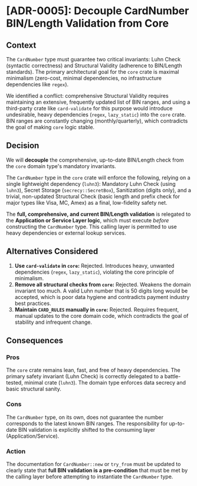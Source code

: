 # [ADR-0005]: Decouple CardNumber BIN/Length Validation from Core

## Context

The `CardNumber` type must guarantee two critical invariants: Luhn Check (syntactic correctness) and Structural Validity (adherence to BIN/Length standards). The primary architectural goal for the `core` crate is maximal minimalism (zero-cost, minimal dependencies, no infrastructure dependencies like `regex`).

We identified a conflict: comprehensive Structural Validity requires maintaining an extensive, frequently updated list of BIN ranges, and using a third-party crate like `card-validate` for this purpose would introduce undesirable, heavy dependencies (`regex`, `lazy_static`) into the `core` crate. BIN ranges are constantly changing (monthly/quarterly), which contradicts the goal of making `core` logic stable.

## Decision

We will **decouple** the comprehensive, up-to-date BIN/Length check from the `core` domain type's mandatory invariants.

The `CardNumber` type in the `core` crate will enforce the following, relying on a single lightweight dependency (`luhn3`): Mandatory Luhn Check (using `luhn3`), Secret Storage (`secrecy::SecretBox`), Sanitization (digits only), and a trivial, non-updated Structural Check (basic length and prefix check for major types like Visa, MC, Amex) as a final, low-fidelity safety net.

The **full, comprehensive, and current BIN/Length validation** is relegated to the **Application or Service Layer logic**, which must execute *before* constructing the `CardNumber` type. This calling layer is permitted to use heavy dependencies or external lookup services.

## Alternatives Considered

1.  **Use `card-validate` in `core`:** Rejected. Introduces heavy, unwanted dependencies (`regex`, `lazy_static`), violating the core principle of minimalism.
2.  **Remove all structural checks from `core`:** Rejected. Weakens the domain invariant too much. A valid Luhn number that is 50 digits long would be accepted, which is poor data hygiene and contradicts payment industry best practices.
3.  **Maintain `CARD_RULES` manually in `core`:** Rejected. Requires frequent, manual updates to the core domain code, which contradicts the goal of stability and infrequent change.

## Consequences

### Pros

The `core` crate remains lean, fast, and free of heavy dependencies. The primary safety invariant (Luhn Check) is correctly delegated to a battle-tested, minimal crate (`luhn3`). The domain type enforces data secrecy and basic structural sanity.

### Cons

The `CardNumber` type, on its own, does not guarantee the number corresponds to the latest known BIN ranges. The responsibility for up-to-date BIN validation is explicitly shifted to the consuming layer (Application/Service).

### Action

The documentation for `CardNumber::new` or `try_from` must be updated to clearly state that **full BIN validation is a pre-condition** that must be met by the calling layer before attempting to instantiate the `CardNumber` type.
```
